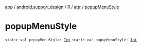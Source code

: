 [app](../../../index.md) / [android.support.design](../../index.md) / [R](../index.md) / [attr](index.md) / [popupMenuStyle](./popup-menu-style.md)

# popupMenuStyle

`static val popupMenuStyle: `[`Int`](https://kotlinlang.org/api/latest/jvm/stdlib/kotlin/-int/index.html)
`static val popupMenuStyle: `[`Int`](https://kotlinlang.org/api/latest/jvm/stdlib/kotlin/-int/index.html)